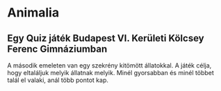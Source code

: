 # Animalia

## Egy Quiz játék Budapest VI. Kerületi Kölcsey Ferenc Gimnáziumban

A második emeleten van egy szekrény kitömött állatokkal. A játék célja, hogy eltaláljuk melyik állatnak melyik. Minél gyorsabban és minél többet talál el valaki, anál több pontot kap.
